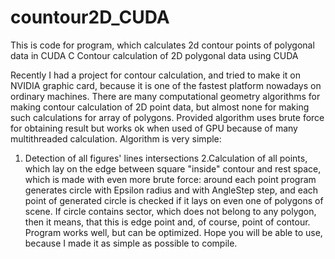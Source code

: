 countour2D_CUDA
===============

This is code for program, which calculates 2d contour points of polygonal data in CUDA C
Contour calculation of 2D polygonal data using CUDA

Recently I had a project for contour calculation, and tried to make it on NVIDIA graphic card, because it is one of the fastest platform nowadays on ordinary machines.
There are many computational geometry algorithms for making contour calculation of 2D point data, but almost none for making such calculations for array of polygons.
Provided algorithm uses brute force for obtaining result but works ok when used of GPU because of many multithreaded calculation.
Algorithm is very simple:

1. Detection of all figures' lines intersections
2.Calculation of all points, which lay on the edge between square "inside" contour and rest space, which is made with even more brute force: around each point program generates circle with Epsilon radius and with AngleStep step, and each point of generated circle is checked if it lays on even one of polygons of scene. If circle contains sector, which does not belong to any polygon, then it means, that this is edge point and, of course, point of contour.
Program works well, but can be optimized.
Hope you will be able to use, because I made it as simple as possible to compile.
